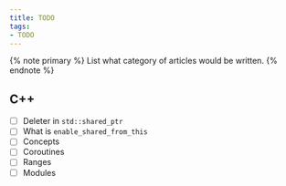 ```yaml
---
title: TODO
tags:
- TODO
---
```


{% note primary %}
List what category of articles would be written.
{% endnote %}

## C++

- [ ] Deleter in `std::shared_ptr`
- [ ] What is `enable_shared_from_this`
- [ ] Concepts
- [ ] Coroutines
- [ ] Ranges
- [ ] Modules
